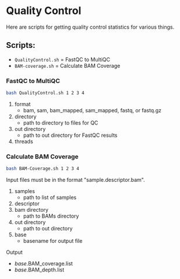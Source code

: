 # Quality Control

Here are scripts for getting quality control statistics for various things.

## Scripts:
- `QualityControl.sh` = FastQC to MultiQC
- `BAM-coverage.sh` = Calculate BAM Coverage

### FastQC to MultiQC

```sh
bash QualityControl.sh 1 2 3 4
```

1. format
    - bam, sam, bam_mapped, sam_mapped, fastq, or fastq.gz
2. directory
    - path to directory to files for QC
3. out directory
    - path to out directory for FastQC results 
4. threads

### Calculate BAM Coverage

```sh
bash BAM-Coverage.sh 1 2 3 4
```

Input files must be in the format "sample.descriptor.bam".

1. samples
    - path to list of samples
2. descriptor
3. bam directory
    - path to BAMs directory
4. out directory 
    - path to out directory
5. base
    - basename for output file

Output

- *base*.BAM_coverage.list  
- *base*.BAM_depth.list
